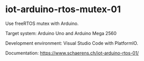 # iot-arduino-rtos-mutex-01

Use freeRTOS mutex with Arduino.

Target system: Arduino Uno and Arduino Mega 2560

Development environment: Visual Studio Code with PlatformIO.

Documentation: https://www.schaerens.ch/iot-arduino-rtos-01/
